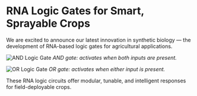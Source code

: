 # RNA Logic Gates for Smart, Sprayable Crops

We are excited to announce our latest innovation in synthetic biology — the development of RNA-based logic gates for agricultural applications.

![AND Logic Gate](/news-images/logic-gate-and.png)
*AND gate: activates when both inputs are present.*

![OR Logic Gate](/news-images/logic-gate-or.png)
*OR gate: activates when either input is present.*

These RNA logic circuits offer modular, tunable, and intelligent responses for field-deployable crops.
